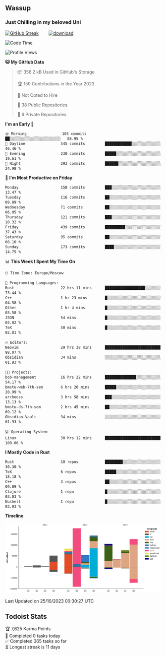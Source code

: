 ## Wassup 
### Just Chilling in my beloved Uni 

<!--
-->

[![GitHub Streak](http://github-readme-streak-stats.herokuapp.com?user=archeoss&theme=shades-of-purple&hide_border=true&date_format=j%20M%5B%20Y%5D)](https://git.io/streak-stats)&nbsp;&nbsp;&nbsp;&nbsp;&nbsp;&nbsp;&nbsp;&nbsp;[![download](https://user-images.githubusercontent.com/68448737/147796309-d8b65b1d-4dde-40d9-b03a-2b42aaa6cd43.jpeg)
](http://bmstu.ru/)

<!--START_SECTION:waka-->
![Code Time](http://img.shields.io/badge/Code%20Time-1%2C945%20hrs%2039%20mins-blue)

![Profile Views](http://img.shields.io/badge/Profile%20Views-0-blue)

**🐱 My GitHub Data** 

> 📦 356.2 kB Used in GitHub's Storage 
 > 
> 🏆 159 Contributions in the Year 2023
 > 
> 🚫 Not Opted to Hire
 > 
> 📜 38 Public Repositories 
 > 
> 🔑 6 Private Repositories 
 > 
**I'm an Early 🐤** 

```text
🌞 Morning                105 commits         ██░░░░░░░░░░░░░░░░░░░░░░░   08.95 % 
🌆 Daytime                545 commits         ████████████░░░░░░░░░░░░░   46.46 % 
🌃 Evening                230 commits         █████░░░░░░░░░░░░░░░░░░░░   19.61 % 
🌙 Night                  293 commits         ██████░░░░░░░░░░░░░░░░░░░   24.98 % 
```
📅 **I'm Most Productive on Friday** 

```text
Monday                   158 commits         ███░░░░░░░░░░░░░░░░░░░░░░   13.47 % 
Tuesday                  116 commits         ██░░░░░░░░░░░░░░░░░░░░░░░   09.89 % 
Wednesday                71 commits          ██░░░░░░░░░░░░░░░░░░░░░░░   06.05 % 
Thursday                 121 commits         ███░░░░░░░░░░░░░░░░░░░░░░   10.32 % 
Friday                   439 commits         █████████░░░░░░░░░░░░░░░░   37.43 % 
Saturday                 95 commits          ██░░░░░░░░░░░░░░░░░░░░░░░   08.10 % 
Sunday                   173 commits         ████░░░░░░░░░░░░░░░░░░░░░   14.75 % 
```


📊 **This Week I Spent My Time On** 

```text
🕑︎ Time Zone: Europe/Moscow

💬 Programming Languages: 
Rust                     22 hrs 11 mins      ██████████████████░░░░░░░   73.44 % 
C++                      1 hr 23 mins        █░░░░░░░░░░░░░░░░░░░░░░░░   04.58 % 
Other                    1 hr 4 mins         █░░░░░░░░░░░░░░░░░░░░░░░░   03.58 % 
JSON                     54 mins             █░░░░░░░░░░░░░░░░░░░░░░░░   03.02 % 
TeX                      50 mins             █░░░░░░░░░░░░░░░░░░░░░░░░   02.81 % 

🔥 Editors: 
Neovim                   29 hrs 38 mins      █████████████████████████   98.07 % 
Obsidian                 34 mins             ░░░░░░░░░░░░░░░░░░░░░░░░░   01.93 % 

🐱‍💻 Projects: 
bob-management           16 hrs 22 mins      ██████████████░░░░░░░░░░░   54.17 % 
bmstu-web-7th-sem        6 hrs 20 mins       █████░░░░░░░░░░░░░░░░░░░░   20.99 % 
archeoss                 3 hrs 58 mins       ███░░░░░░░░░░░░░░░░░░░░░░   13.13 % 
bmstu-ds-7th-sem         2 hrs 45 mins       ██░░░░░░░░░░░░░░░░░░░░░░░   09.12 % 
Obsidian-Vault           34 mins             ░░░░░░░░░░░░░░░░░░░░░░░░░   01.93 % 

💻 Operating System: 
Linux                    30 hrs 12 mins      █████████████████████████   100.00 % 
```

**I Mostly Code in Rust** 

```text
Rust                     10 repos            ████████░░░░░░░░░░░░░░░░░   30.30 % 
TeX                      6 repos             █████░░░░░░░░░░░░░░░░░░░░   18.18 % 
C++                      3 repos             ██░░░░░░░░░░░░░░░░░░░░░░░   09.09 % 
Clojure                  1 repo              █░░░░░░░░░░░░░░░░░░░░░░░░   03.03 % 
Nushell                  1 repo              █░░░░░░░░░░░░░░░░░░░░░░░░   03.03 % 
```



**Timeline**

![Lines of Code chart](https://raw.githubusercontent.com/archeoss/archeoss/master/assets/bar_graph.png)


 Last Updated on 25/10/2023 00:30:27 UTC
<!--END_SECTION:waka-->

## Todoist Stats

<!-- TODO-IST:START -->
🏆  7,625 Karma Points           
🌸  Completed 0 tasks today           
✅  Completed 365 tasks so far           
⏳  Longest streak is 11 days
<!-- TODO-IST:END -->
